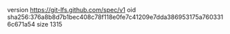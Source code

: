 version https://git-lfs.github.com/spec/v1
oid sha256:376a8b8d7b1bec408c78f118e0fe7c41209e7dda386953175a7603316c671a54
size 1315
